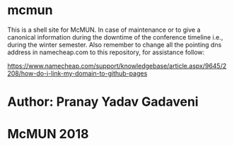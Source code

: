 # mcmun

This is a shell site for McMUN. In case of maintenance or to give a canonical information during the downtime of the conference timeline i.e., during the winter semester. Also remember to change all the pointing dns address in namecheap.com to this repository, for assistance follow: 

https://www.namecheap.com/support/knowledgebase/article.aspx/9645/2208/how-do-i-link-my-domain-to-github-pages 

# Author: Pranay Yadav Gadaveni
# McMUN 2018
